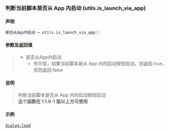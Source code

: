 ### 判断当前脚本是否从 App 内启动 \(**utils\.is\_launch\_via\_app**\)


#### 声明
```lua
是否从App内启动 = utils.is_launch_via_app()
```


#### 参数及返回值
> - 是否从App内启动
>   - 布尔型，如果当前脚本是从 App 内的启动按钮启动，则返回 true，否则返回 false


#### 说明
> 判断当前脚本是否从 App 内的启动按钮启动  
> **这个函数在 1\.1\.0\-1 版以上方可使用**  


#### 示例  
[`dialog:load`](/Handbook/dialog/_load.md)  

